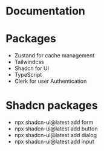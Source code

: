 # Documentation

# Packages

- Zustand for cache management
- Tailwindcss
- Shadcn for UI
- TypeScript
- Clerk for user Authentication

# Shadcn packages

- npx shadcn-ui@latest add form
- npx shadcn-ui@latest add button
- npx shadcn-ui@latest add dialog
- npx shadcn-ui@latest add input
